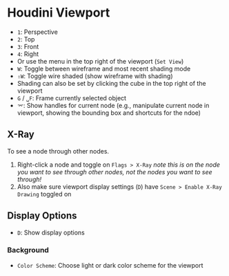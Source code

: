 # Houdini Viewport

- `1`: Perspective
- `2`: Top
- `3`: Front
- `4`: Right
- Or use the menu in the top right of the viewport (`Set View`)
- `W`: Toggle between wireframe and most recent shading mode
- `⇧W`: Toggle wire shaded (show wireframe with shading)
- Shading can also be set by clicking the cube in the top right of the viewport
- `G` / `␣F`: Frame currently selected object
- `⌤`: Show handles for current node (e.g., manipulate current node in viewport, showing the bounding box and shortcuts for the ndoe)

## X-Ray

To see a node through other nodes.

1. Right-click a node and toggle on `Flags > X-Ray` *note this is on the node you want to see through other nodes, not the nodes you want to see through!*
2. Also make sure viewport display settings (`D`) have `Scene > Enable X-Ray Drawing` toggled on

## Display Options

- `D`: Show display options

### Background

- `Color Scheme`: Choose light or dark color scheme for the viewport

